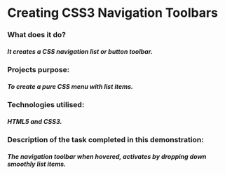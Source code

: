 # Creating CSS3 Navigation Toolbars

### What does it do?
##### It creates a CSS navigation list or button toolbar. 

### Projects purpose:
##### To create a pure CSS menu with list items.

### Technologies utilised:
##### HTML5 and CSS3.

### Description of the task completed in this demonstration:
##### The navigation toolbar when hovered, activates by dropping down smoothly list items.